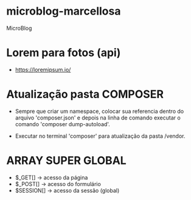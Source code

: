 # microblog-marcellosa
 MicroBlog

# Lorem para fotos (api)
- https://loremipsum.io/

# Atualização pasta COMPOSER
- Sempre que criar um namespace, colocar sua referencia dentro do arquivo 'composer.json' e depois na linha de comando executar o comando 'composer dump-autoload'.

- Executar no terminal 'composer' para atualização da pasta /vendor.

# ARRAY SUPER GLOBAL
 - $_GET[] -> acesso da página
 - $_POST[] -> acesso do formulário
 - $SESSION[] -> acesso da sessão (global)